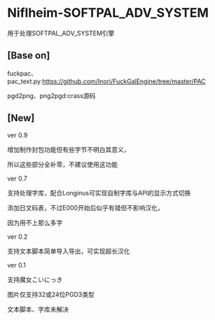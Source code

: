 # Niflheim-SOFTPAL_ADV_SYSTEM
用于处理SOFTPAL_ADV_SYSTEM引擎
## [Base on]
fuckpac、pac_text.py:https://github.com/Inori/FuckGalEngine/tree/master/PAC

pgd2png、png2pgd:crass源码
## [New]
ver 0.9

增加制作封包功能但有些字节不明白其意义，

所以这些部分全补零，不建议使用这功能

ver 0.7

支持处理字库，配合Longinus可实现自制字库与API的显示方式切换

添加日文码表，不过E000开始后似乎有错但不影响汉化，

因为用不上那么多字

ver 0.2

支持文本脚本简单导入导出，可实现超长汉化

ver 0.1

支持魔女こいにっき

图片仅支持32或24位PGD3类型

文本脚本、字库未解决